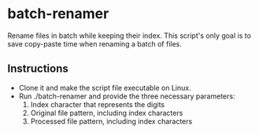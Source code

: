 batch-renamer
=============

Rename files in batch while keeping their index.
This script's only goal is to save copy-paste time when renaming a batch of files.

Instructions
-------------

* Clone it and make the script file executable on Linux.
* Run ./batch-renamer and provide the three necessary parameters:
    1. Index character that represents the digits
    2. Original file pattern, including index characters
    3. Processed file pattern, including index characters
